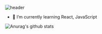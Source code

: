 ![header](https://capsule-render.vercel.app/api?type=Soft&color=auto&height=300&section=header&text=웃고살잨ㅋㅋ%20&fontSize=90&animation=fadeIn)

- 🌱 I’m currently learning React, JavaScript

![Anurag's github stats](https://github-readme-stats.vercel.app/api?username=HocheolJang)

